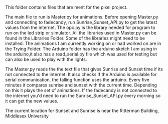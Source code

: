 This folder contains files that are ment for the pixel project.

The main file to run is Master.py for animations.
Before opening Master.py and connecting to fadecandy, run Sunrise_Sunset_API.py to get the latest values from the internet.
The opc.py is the library needed for program to run on the led strip or simulator.
All the libraries used in Master.py can be found in the Libraries Folder.
Some of the libraries might need to be installed.
The animations I am currently working on or had worked on are in the Trying Folder.
The Arduino folder has the arduino sketch I am using in the arduino,it also has a read_serial.py file which was used for testing but can also be used to play with the lights.

The Master.py reads the the text file that gives Sunrise and Sunset time if its not connected to the internet.
It also checks if the Arduino is available for serial communication, the falling function uses the arduino.
Every five minutes it compares sunrise and sunset with the current time.
Depending on this it plays the set of animations. 
If the fadecandy is not connected to the internet you'd need to run the Sunrise_Sunset_API.py every morning so it can get the new values.

The current location for Sunset and Sunrise is near the Ritterman Building, Middlesex University
